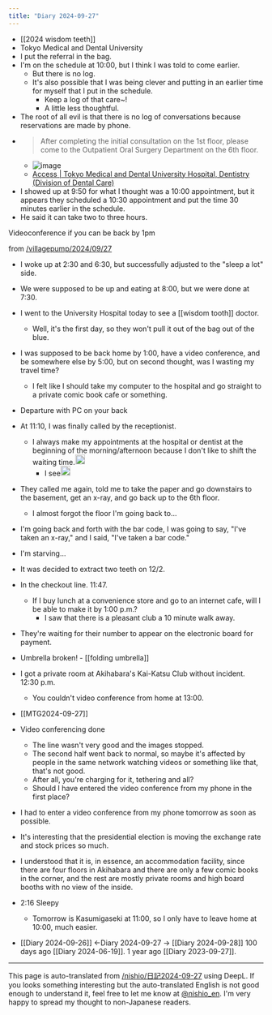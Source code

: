 ```yaml
---
title: "Diary 2024-09-27"
---
```



- [[2024 wisdom teeth]]
- Tokyo Medical and Dental University
- I put the referral in the bag.
- I'm on the schedule at 10:00, but I think I was told to come earlier.
    - But there is no log.
    - It's also possible that I was being clever and putting in an earlier time for myself that I put in the schedule.
        - Keep a log of that care~!
        - A little less thoughtful.
- The root of all evil is that there is no log of conversations because reservations are made by phone.
- > After completing the initial consultation on the 1st floor, please come to the Outpatient Oral Surgery Department on the 6th floor.
    - ![image](https://gyazo.com/d9fb1ded960741834e04867a7ae17570/thumb/1000)
    - [Access | Tokyo Medical and Dental University Hospital, Dentistry (Division of Dental Care)](https://www.tmd.ac.jp/dent_hospital/access/)
- I showed up at 9:50 for what I thought was a 10:00 appointment, but it appears they scheduled a 10:30 appointment and put the time 30 minutes earlier in the schedule.
- He said it can take two to three hours.

Videoconference if you can be back by 1pm


from [/villagepump/2024/09/27](https://scrapbox.io/villagepump/2024/09/27)
- I woke up at 2:30 and 6:30, but successfully adjusted to the "sleep a lot" side.
- We were supposed to be up and eating at 8:00, but we were done at 7:30.
- I went to the University Hospital today to see a [[wisdom tooth]] doctor.
    - Well, it's the first day, so they won't pull it out of the bag out of the blue.
- I was supposed to be back home by 1:00, have a video conference, and be somewhere else by 5:00, but on second thought, was I wasting my travel time?
    - I felt like I should take my computer to the hospital and go straight to a private comic book cafe or something.
- Departure with PC on your back
- At 11:10, I was finally called by the receptionist.
    - I always make my appointments at the hospital or dentist at the beginning of the morning/afternoon because I don't like to shift the waiting time.<img src='https://scrapbox.io/api/pages/villagepump/Hiro Aki/icon' alt='/villagepump/Hiro Aki.icon' height="19.5"/>
        - I see<img src='https://scrapbox.io/api/pages/nishio-en/nishio/icon' alt='nishio.icon' height="19.5"/>
- They called me again, told me to take the paper and go downstairs to the basement, get an x-ray, and go back up to the 6th floor.
    - I almost forgot the floor I'm going back to...
- I'm going back and forth with the bar code, I was going to say, "I've taken an x-ray," and I said, "I've taken a bar code."
- I'm starving...
- It was decided to extract two teeth on 12/2.
- In the checkout line. 11:47.
    - If I buy lunch at a convenience store and go to an internet cafe, will I be able to make it by 1:00 p.m.?
        - I saw that there is a pleasant club a 10 minute walk away.
- They're waiting for their number to appear on the electronic board for payment.
- Umbrella broken!
        - [[folding umbrella]]
- I got a private room at Akihabara's Kai-Katsu Club without incident. 12:30 p.m.
    - You couldn't video conference from home at 13:00.
- [[MTG2024-09-27]]
- Video conferencing done
    - The line wasn't very good and the images stopped.
    - The second half went back to normal, so maybe it's affected by people in the same network watching videos or something like that, that's not good.
    - After all, you're charging for it, tethering and all?
    - Should I have entered the video conference from my phone in the first place?
- I had to enter a video conference from my phone tomorrow as soon as possible.
- It's interesting that the presidential election is moving the exchange rate and stock prices so much.
- I understood that it is, in essence, an accommodation facility, since there are four floors in Akihabara and there are only a few comic books in the corner, and the rest are mostly private rooms and high board booths with no view of the inside.
- 2:16 Sleepy
    - Tomorrow is Kasumigaseki at 11:00, so I only have to leave home at 10:00, much easier.


- [[Diary 2024-09-26]] ←Diary 2024-09-27 → [[Diary 2024-09-28]]
100 days ago [[Diary 2024-06-19]].
1 year ago [[Diary 2023-09-27]].
---
This page is auto-translated from [/nishio/日記2024-09-27](https://scrapbox.io/nishio/日記2024-09-27) using DeepL. If you looks something interesting but the auto-translated English is not good enough to understand it, feel free to let me know at [@nishio_en](https://twitter.com/nishio_en). I'm very happy to spread my thought to non-Japanese readers.